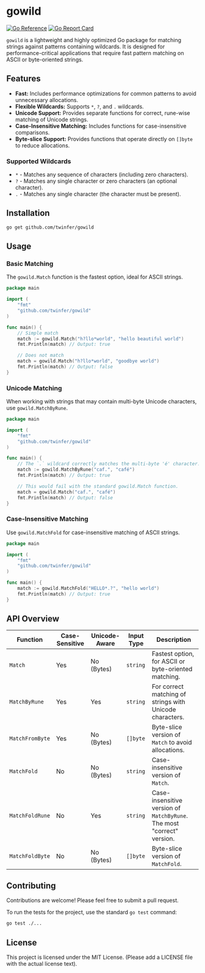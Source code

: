 # gowild

[![Go Reference](https://pkg.go.dev/badge/github.com/twinfer/gowild.svg)](https://pkg.go.dev/github.com/twinfer/gowild)
[![Go Report Card](https://goreportcard.com/badge/github.com/twinfer/gowild)](https://goreportcard.com/report/github.com/twinfer/gowild)

`gowild` is a lightweight and highly optimized Go package for matching strings against patterns containing wildcards. It is designed for performance-critical applications that require fast pattern matching on ASCII or byte-oriented strings.

## Features

- **Fast:** Includes performance optimizations for common patterns to avoid unnecessary allocations.
- **Flexible Wildcards:** Supports `*`, `?`, and `.` wildcards.
- **Unicode Support:** Provides separate functions for correct, rune-wise matching of Unicode strings.
- **Case-Insensitive Matching:** Includes functions for case-insensitive comparisons.
- **Byte-slice Support:** Provides functions that operate directly on `[]byte` to reduce allocations.

### Supported Wildcards

- `*` - Matches any sequence of characters (including zero characters).
- `?` - Matches any single character or zero characters (an optional character).
- `.` - Matches any single character (the character must be present).

## Installation

```sh
go get github.com/twinfer/gowild
```

## Usage

### Basic Matching

The `gowild.Match` function is the fastest option, ideal for ASCII strings.

```go
package main

import (
	"fmt"
	"github.com/twinfer/gowild"
)

func main() {
	// Simple match
	match := gowild.Match("h?llo*world", "hello beautiful world")
	fmt.Println(match) // Output: true

	// Does not match
	match = gowild.Match("h?llo*world", "goodbye world")
	fmt.Println(match) // Output: false
}
```

### Unicode Matching

When working with strings that may contain multi-byte Unicode characters, use `gowild.MatchByRune`.

```go
package main

import (
	"fmt"
	"github.com/twinfer/gowild"
)

func main() {
	// The `.` wildcard correctly matches the multi-byte 'é' character.
	match := gowild.MatchByRune("caf.", "café")
	fmt.Println(match) // Output: true

	// This would fail with the standard gowild.Match function.
	match = gowild.Match("caf.", "café")
	fmt.Println(match) // Output: false
}
```

### Case-Insensitive Matching

Use `gowild.MatchFold` for case-insensitive matching of ASCII strings.

```go
package main

import (
	"fmt"
	"github.com/twinfer/gowild"
)

func main() {
	match := gowild.MatchFold("HELLO*.?", "hello world")
	fmt.Println(match) // Output: true
}
```

## API Overview

| Function        | Case-Sensitive | Unicode-Aware | Input Type | Description                                                              |
|-----------------|----------------|---------------|------------|--------------------------------------------------------------------------|
| `Match`         | Yes            | No (Bytes)    | `string`   | Fastest option, for ASCII or byte-oriented matching.                     |
| `MatchByRune`   | Yes            | Yes           | `string`   | For correct matching of strings with Unicode characters.                 |
| `MatchFromByte` | Yes            | No (Bytes)    | `[]byte`   | Byte-slice version of `Match` to avoid allocations.                      |
| `MatchFold`     | No             | No (Bytes)    | `string`   | Case-insensitive version of `Match`.                                     |
| `MatchFoldRune` | No             | Yes           | `string`   | Case-insensitive version of `MatchByRune`. The most "correct" version. |
| `MatchFoldByte` | No             | No (Bytes)    | `[]byte`   | Byte-slice version of `MatchFold`.                                       |


## Contributing

Contributions are welcome! Please feel free to submit a pull request.

To run the tests for the project, use the standard `go test` command:
```sh
go test ./...
```

## License

This project is licensed under the MIT License. (Please add a LICENSE file with the actual license text).